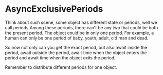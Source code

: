 # AsyncExclusivePeriods
Think about such scene, some object has different state or periods, well we call periods.Among these periods, there 
can't be any two that could be both the present period. The object could be in only one period. For example, a human can 
only be one period of baby, youth, adult, old man and dead.

So now not only can you get the exact period, but also await inside the period, await outside the period, await time when 
the object enters the period and await time when the object exits the period.

Remember to distribute different periods for one object.          